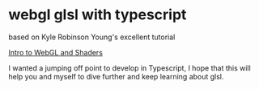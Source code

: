 # webgl glsl with typescript

based on Kyle Robinson Young's excellent tutorial

[Intro to WebGL and Shaders](https://www.youtube.com/watch?v=XNbtwyWh9HA)

I wanted a jumping off point to develop in Typescript, I hope that this will help you and myself to dive further and keep learning about glsl.